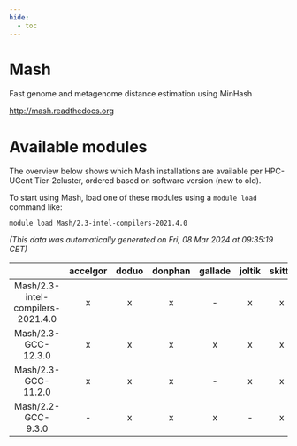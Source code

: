```yaml
---
hide:
  - toc
---
```


Mash
====


Fast genome and metagenome distance estimation using MinHash

http://mash.readthedocs.org
# Available modules


The overview below shows which Mash installations are available per HPC-UGent Tier-2cluster, ordered based on software version (new to old).

To start using Mash, load one of these modules using a `module load` command like:

```shell
module load Mash/2.3-intel-compilers-2021.4.0
```

*(This data was automatically generated on Fri, 08 Mar 2024 at 09:35:19 CET)*  

| |accelgor|doduo|donphan|gallade|joltik|skitty|
| :---: | :---: | :---: | :---: | :---: | :---: | :---: |
|Mash/2.3-intel-compilers-2021.4.0|x|x|x|-|x|x|
|Mash/2.3-GCC-12.3.0|x|x|x|x|x|x|
|Mash/2.3-GCC-11.2.0|x|x|x|-|x|x|
|Mash/2.2-GCC-9.3.0|-|x|x|x|-|x|
